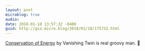 ```yaml
---
layout: post
microblog: true
audio: 
date: 2018-01-10 13:57:32 -0400
guid: http://gio.micro.blog/2018/01/10/175732.html
---
```

[Conservation of Energy](https://itunes.apple.com/us/album/the-conservation-of-energy/1129249532?i=1129250066) by Vanishing Twin is real groovy man. 🎵
